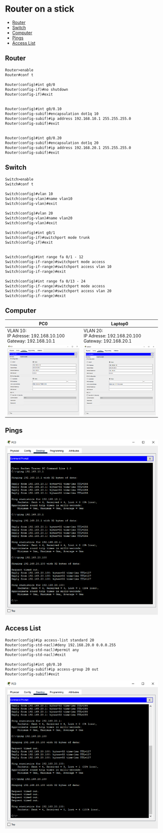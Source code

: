 # Router on a stick

- [Router](#router)
- [Switch](#switch)
- [Computer](#computer)
- [Pings](#pings)
- [Access List](#access-list)

## Router

```
Router>enable
Router#conf t

Router(config)#int g0/0
Router(config-if)#no shutdown
Router(config-if)#exit


Router(config)#int g0/0.10
Router(config-subif)#encapsulation dot1q 10
Router(config-subif)#ip address 192.168.10.1 255.255.255.0
Router(config-subif)#exit


Router(config)#int g0/0.20
Router(config-subif)#encapsulation dot1q 20
Router(config-subif)#ip address 192.168.20.1 255.255.255.0
Router(config-subif)#exit
```

## Switch

```
Switch>enable
Switch#conf t

Switch(config)#vlan 10
Switch(config-vlan)#name vlan10
Switch(config-vlan)#exit

Switch(config)#vlan 20
Switch(config-vlan)#name vlan20
Switch(config-vlan)#exit

Switch(config)#int g0/1
Switch(config-if)#switchport mode trunk
Switch(config-if)#exit


Switch(config)#int range fa 0/1 - 12
Switch(config-if-range)#switchport mode access
Switch(config-if-range)#switchport access vlan 10
Switch(config-if-range)#exit

Switch(config)#int range fa 0/13 - 24
Switch(config-if-range)#switchport mode access
Switch(config-if-range)#switchport access vlan 20
Switch(config-if-range)#exit
```

## Computer

| PC0                                                      | Laptop0                                                   |
|----------------------------------------------------------|-----------------------------------------------------------|
| VLAN 10:<br>IP Adresse: 192.168.10.100<br>Gateway: 192.168.10.1 | VLAN 20:<br>IP Adresse: 192.168.20.100<br>Gateway: 192.168.20.1 |
| ![](PC0.png)                                             | ![](Laptop0.png)                                          |

## Pings

![](PC0-Pings.png)

## Access List

```
Router(config)#ip access-list standard 20
Router(config-std-nacl)#deny 192.168.20.0 0.0.0.255 
Router(config-std-nacl)#permit any
Router(config-std-nacl)#exit

Router(config)#int g0/0.10
Router(config-subif)#ip access-group 20 out
Router(config-subif)#exit
```

![](PC0-ACL-Pings.png)
